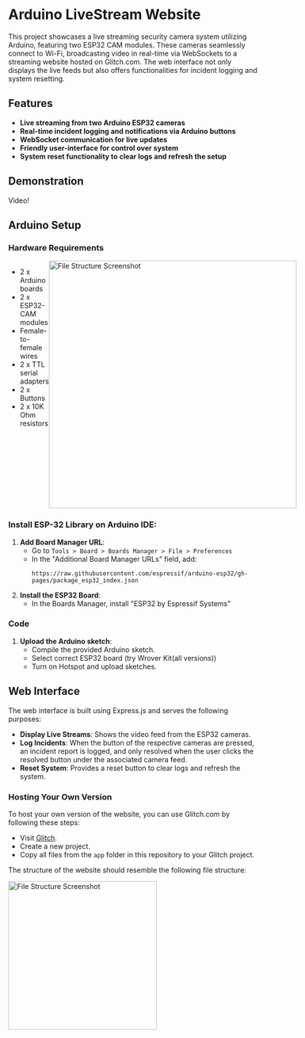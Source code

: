 # Arduino LiveStream Website

This project showcases a live streaming security camera system utilizing Arduino, featuring two ESP32 CAM modules. These cameras seamlessly connect to Wi-Fi, broadcasting video in real-time via WebSockets to a streaming website hosted on Glitch.com. The web interface not only displays the live feeds but also offers functionalities for incident logging and system resetting.

## Features

- **Live streaming from two Arduino ESP32 cameras**
- **Real-time incident logging and notifications via Arduino buttons**
- **WebSocket communication for live updates**
- **Friendly user-interface for control over system**
- **System reset functionality to clear logs and refresh the setup**

## Demonstration

Video!

## Arduino Setup

### Hardware Requirements

<div style="display: flex; align-items: flex-start;">
  <ul>
    <li>2 x Arduino boards</li>
    <li>2 x ESP32-CAM modules</li>
    <li>Female-to-female wires</li>
    <li>2 x TTL serial adapters</li>
    <li>2 x Buttons</li>
    <li>2 x 10K Ohm resistors</li>
  </ul>
  
  <img src="https://github.com/user-attachments/assets/9c30fbe0-68a1-4d2e-a2d1-c76b9963bdbe" alt="File Structure Screenshot" width="500px" style="margin-right: 20px;">
</div>


### Install ESP-32 Library on Arduino IDE:

1. **Add Board Manager URL**:
   - Go to `Tools > Board > Boards Manager > File > Preferences`
   - In the "Additional Board Manager URLs" field, add:
     ```
     https://raw.githubusercontent.com/espressif/arduino-esp32/gh-pages/package_esp32_index.json
     ```
2. **Install the ESP32 Board**:
   - In the Boards Manager, install "ESP32 by Espressif Systems"

### Code

1. **Upload the Arduino sketch**:
    - Compile the provided Arduino sketch.
    - Select correct ESP32 board (try Wrover Kit(all versions))
    - Turn on Hotspot and upload sketches.

## Web Interface

The web interface is built using Express.js and serves the following purposes:

- **Display Live Streams**: Shows the video feed from the ESP32 cameras.
- **Log Incidents**: When the button of the respective cameras are pressed, an incident report is logged, and only resolved when the user clicks the resolved button under the associated camera feed. 
- **Reset System**: Provides a reset button to clear logs and refresh the system.


### Hosting Your Own Version

To host your own version of the website, you can use Glitch.com by following these steps:
   - Visit [Glitch](https://glitch.com/).
   - Create a new project.
   - Copy all files from the `app` folder in this repository to your Glitch project.

The structure of the website should resemble the following file structure:

<img align="left" src="https://github.com/user-attachments/assets/03663203-2fb7-46b0-8106-a9b4ced15303" alt="File Structure Screenshot" width="300px">

